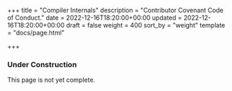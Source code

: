 +++
title = "Compiler Internals"
description = "Contributor Covenant Code of Conduct."
date = 2022-12-16T18:20:00+00:00
updated = 2022-12-16T18:20:00+00:00
draft = false
weight = 400
sort_by = "weight"
template = "docs/page.html"

+++

<div class="wrap container" role="document">
  <div class="content">
    <section class="section container-fluid mt-n3 pb-3">
      <div class="row justify-content-center">
        <div class="row justify-content-center">
					<div class="col-md col-lg col-xxl">
						<article>
							<h1 class="text-center">Under Construction</h1>
							<p class="text-center">This page is not yet complete.</p>
						</article>
					</div>
				</div>
      </div>
    </section>
  </div>
</div>

